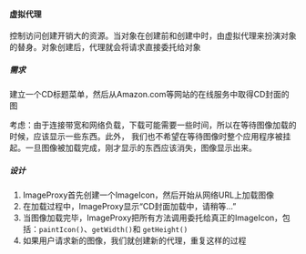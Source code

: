 #### 虚拟代理

控制访问创建开销大的资源。当对象在创建前和创建中时，由虚拟代理来扮演对象的替身。对象创建后，代理就会将请求直接委托给对象

##### 需求

建立一个CD标题菜单，然后从Amazon.com等网站的在线服务中取得CD封面的图

考虑：由于连接带宽和网络负载，下载可能需要一些时间，所以在等待图像加载的时候，应该显示一些东西。此外，
我们也不希望在等待图像时整个应用程序被挂起。一旦图像被加载完成，刚才显示的东西应该消失，图像显示出来。

##### 设计

1. ImageProxy首先创建一个ImageIcon，然后开始从网络URL上加载图像
2. 在加载过程中，ImageProxy显示“CD封面加载中，请稍等...”
3. 当图像加载完毕，ImageProxy把所有方法调用委托给真正的ImageIcon，包括：`paintIcon()`、`getWidth()`和
`getHeight()`
4. 如果用户请求新的图像，我们就创建新的代理，重复这样的过程
